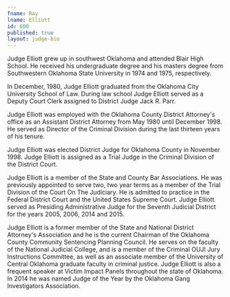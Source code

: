 ```yaml
---
fname: Ray
lname: Elliott
id: 600
published: true
layout: judge-bio
---
```

Judge Elliott grew up in southwest Oklahoma and attended Blair High School. He received his undergraduate degree and his masters degree from Southwestern Oklahoma State University in 1974 and 1975, respectively.

In December, 1980, Judge Elliott graduated from the Oklahoma City University School of Law.  During law school Judge Elliott served as a Deputy Court Clerk assigned to District Judge Jack R. Parr.

Judge Elliott was employed with the Oklahoma County District Attorney's office as an Assistant District Attorney from May 1980 until December 1998.  He served as Director of the Criminal Division during the last thirteen years of his tenure.

Judge Elliott was elected District Judge for Oklahoma County in November 1998.  Judge Elliott is assigned as a Trial Judge in the Criminal Division of the District Court.

Judge Elliott is a member of the State and County Bar Associations.  He was previously appointed to serve two, two year terms as a member of the Trial Division of the Court On The Judiciary.  He is admitted to practice in the Federal District Court and the United States Supreme Court.  Judge Elliott served as Presiding Administrative Judge for the Seventh Judicial District for the years 2005, 2006, 2014 and 2015.  

Judge Elliott is a former member of the State and National District Attorney's Association and he is the current Chairman of the Oklahoma County Community Sentencing Planning Council. He serves on the faculty of the National Judicial College, and is a member of the Criminal OUJI Jury Instructions Committee, as well as an associate member of the University of Central Oklahoma graduate faculty in criminal justice. Judge Elliott is also a frequent speaker at Victim Impact Panels throughout the state of Oklahoma. In 2014 he was named Judge of the Year by the Oklahoma Gang Investigators Association.
